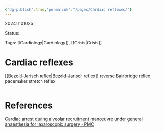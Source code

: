 ```yaml
---
{"dg-publish":true,"permalink":"/pages/Cardiac reflexes/"}
---
```



202411101025

Status: 

Tags: [[Cardiology\|Cardiology]], [[Crisis\|Crisis]]

# Cardiac reflexes
[[Bezold-Jarisch reflex\|Bezold-Jarisch reflex]]
reverse Bainbridge reflex
pacemaker stretch reflex








___
# References
[Cardiac arrest during alveolar recruitment manoeuvre under general anaesthesia for laparoscopic surgery - PMC](https://pmc.ncbi.nlm.nih.gov/articles/PMC11532626/)

